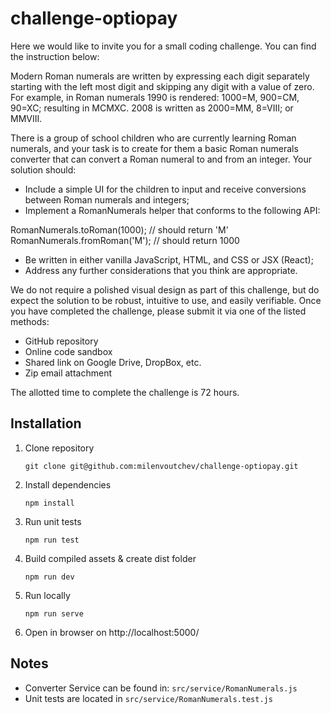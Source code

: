 # challenge-optiopay

Here we would like to invite you for a small coding challenge. You can find the instruction below:

Modern Roman numerals are written by expressing each digit separately starting with the left most digit and skipping any digit with a value of zero. For example, in Roman numerals 1990 is rendered: 1000=M, 900=CM, 90=XC; resulting in MCMXC. 2008 is written as 2000=MM, 8=VIII; or MMVIII.

There is a group of school children who are currently learning Roman numerals, and your task is to create for them a basic Roman numerals converter that can convert a Roman numeral to and from an integer. Your solution should:

- Include a simple UI for the children to input and receive conversions between Roman numerals and integers;
- Implement a RomanNumerals helper that conforms to the following API:

RomanNumerals.toRoman(1000); // should return 'M'
RomanNumerals.fromRoman('M'); // should return 1000

- Be written in either vanilla JavaScript, HTML, and CSS or JSX (React);
- Address any further considerations that you think are appropriate.

We do not require a polished visual design as part of this challenge, but do expect the solution to be robust, intuitive to use, and easily verifiable. Once you have completed the challenge, please submit it via one of the listed methods:

- GitHub repository
- Online code sandbox
- Shared link on Google Drive, DropBox, etc.
- Zip email attachment

The allotted time to complete the challenge is 72 hours.

## Installation

1. Clone repository
    ```shell
    git clone git@github.com:milenvoutchev/challenge-optiopay.git
    ```
1. Install dependencies
    ```shell
    npm install
    ```
1. Run unit tests
    ```shell
    npm run test
    ```
1. Build compiled assets & create dist folder
    ```shell
    npm run dev
    ```
1. Run locally
    ```shell
    npm run serve
    ```
1. Open in browser on http://localhost:5000/

## Notes
- Converter Service can be found in: `src/service/RomanNumerals.js`
- Unit tests are located in `src/service/RomanNumerals.test.js`

